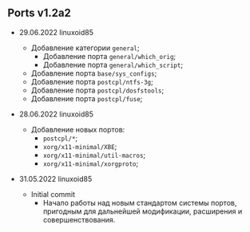 ## Ports v1.2a2

- 29.06.2022 linuxoid85
    - Добавление категории `general`;
        - Добавление порта `general/which_orig`;
        - Добавление порта `general/which_script`;
    - Добавление порта `base/sys_configs`;
    - Добавление порта `postcpl/ntfs-3g`;
    - Добавление порта `postcpl/dosfstools`;
    - Добавление порта `postcpl/fuse`;

- 28.06.2022 linuxoid85
    - Добавление новых портов:
        - `postcpl/*`;
        - `xorg/x11-minimal/XBE`;
        - `xorg/x11-minimal/util-macros`;
        - `xorg/x11-minimal/xorgproto`;

- 31.05.2022 linuxoid85
    - Initial commit
        - Начало работы над новым стандартом системы портов, пригодным для дальнейшей модификации, расширения и совершенствования.
